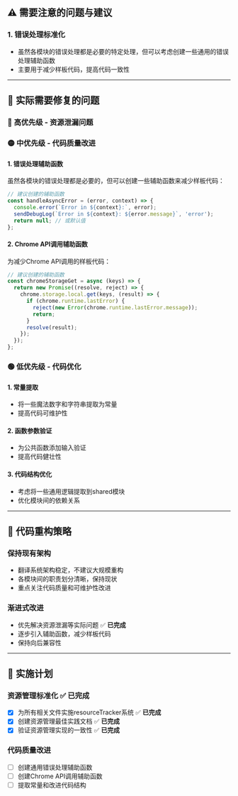 ## ⚠️ 需要注意的问题与建议

### 1. 错误处理标准化
- 虽然各模块的错误处理都是必要的特定处理，但可以考虑创建一些通用的错误处理辅助函数
- 主要用于减少样板代码，提高代码一致性

---

## 🔧 实际需要修复的问题

### 🔴 **高优先级 - 资源泄漏问题**

### 🟡 **中优先级 - 代码质量改进**

#### 1. 错误处理辅助函数
虽然各模块的错误处理都是必要的，但可以创建一些辅助函数来减少样板代码：
```javascript
// 建议创建的辅助函数
const handleAsyncError = (error, context) => {
  console.error(`Error in ${context}:`, error);
  sendDebugLog(`Error in ${context}: ${error.message}`, 'error');
  return null; // 或默认值
};
```

#### 2. Chrome API调用辅助函数
为减少Chrome API调用的样板代码：
```javascript
// 建议创建的辅助函数
const chromeStorageGet = async (keys) => {
  return new Promise((resolve, reject) => {
    chrome.storage.local.get(keys, (result) => {
      if (chrome.runtime.lastError) {
        reject(new Error(chrome.runtime.lastError.message));
        return;
      }
      resolve(result);
    });
  });
};
```

### 🟢 **低优先级 - 代码优化**

#### 1. 常量提取
- 将一些魔法数字和字符串提取为常量
- 提高代码可维护性

#### 2. 函数参数验证
- 为公共函数添加输入验证
- 提高代码健壮性

#### 3. 代码结构优化
- 考虑将一些通用逻辑提取到shared模块
- 优化模块间的依赖关系

---

## 🎯 代码重构策略

### **保持现有架构**
- 翻译系统架构稳定，不建议大规模重构
- 各模块间的职责划分清晰，保持现状
- 重点关注代码质量和可维护性改进

### **渐进式改进**
- 优先解决资源泄漏等实际问题 ✅ **已完成**
- 逐步引入辅助函数，减少样板代码
- 保持向后兼容性

---

## 📝 实施计划

### 资源管理标准化 ✅ **已完成**
- [x] 为所有相关文件实施resourceTracker系统 ✅ **已完成**
- [x] 创建资源管理最佳实践文档 ✅ **已完成**
- [x] 验证资源管理实现的一致性 ✅ **已完成**

### 代码质量改进
- [ ] 创建通用错误处理辅助函数
- [ ] 创建Chrome API调用辅助函数
- [ ] 提取常量和改进代码结构